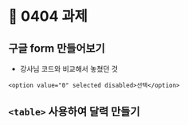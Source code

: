 # 🍎 0404 과제

## 구글 form 만들어보기
* 강사님 코드와 비교해서 놓쳤던 것
```
<option value="0" selected disabled>선택</option>
```

## `<table>` 사용하여 달력 만들기
